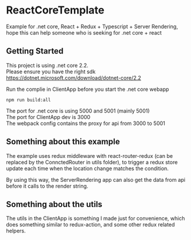 # ReactCoreTemplate
Example for .net core, React + Redux + Typescript + Server Rendering, hope this can help someone who is seeking for .net core + react

## Getting Started
This project is using .net core 2.2.  
Please ensure you have the right sdk https://dotnet.microsoft.com/download/dotnet-core/2.2

Run the complie in ClientApp before you start the .net core webapp
```
npm run build:all
```
The port for .net core is using 5000 and 5001 (mainly 5001)  
The port for ClientApp dev is 3000  
The webpack config contains the proxy for api from 3000 to 5001  
  
  
## Something about this example
The example uses redux middleware with react-router-redux (can be replaced by the ConnctedRouter in utils folder),
to trigger a redux store update each time when the location change matches the condition.  
  
By using this way, the ServerRendering app can also get the data from api before it calls to the render string.  
  
  

## Something about the utils
The utils in the ClientApp is something I made just for convenience, which does something similar to redux-action,
and some other redux related helpers.
